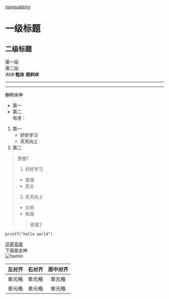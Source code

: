 [naoguateng](https://github.com/naoguateng)
# 一级标题
## 二级标题
第一段  
第二段  
*斜体*    **粗体**    ***粗斜体***
********
--------
~~删除文字~~  
[^这是脚注]:好好学习，天天向上。  
无序：  
* 第一
* 第二  
有序：  
1. 第一
    * 好好学习
    * 天天向上
2. 第二  
> 嵌套1  
>1. 好好学习  
>* 富强  
>* 民主
>2. 天天向上
>* 文明
>* 和谐  
>> 嵌套2

    printf("hello world")  
[这是百度](https://www.baidu.com/)    
下面是女神  
![hemin](https://timgsa.baidu.com/timg?image&quality=80&size=b9999_10000&sec=1574489214653&di=398f816f312a0f2a68a66cde17d492fe&imgtype=0&src=http%3A%2F%2Fb-ssl.duitang.com%2Fuploads%2Fitem%2F201802%2F27%2F20180227224145_fxyVG.jpeg "pretty Hermione Granger")

| 左对齐 | 右对齐 | 居中对齐 |
| :-----| ----: | :----: |
| 单元格 | 单元格 | 单元格 |
| 单元格 | 单元格 | 单元格 |
